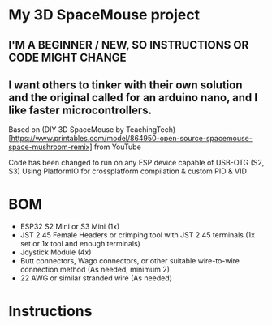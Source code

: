 # My 3D SpaceMouse project

## I'M A BEGINNER / NEW, SO INSTRUCTIONS OR CODE MIGHT CHANGE
## I want others to tinker with their own solution and the original called for an arduino nano, and I like faster microcontrollers.

Based on (DIY 3D SpaceMouse by TeachingTech)[https://www.printables.com/model/864950-open-source-spacemouse-space-mushroom-remix] from YouTube 

Code has been changed to run on any ESP device capable of USB-OTG (S2, S3)
Using PlatformIO for crossplatform compilation & custom PID & VID 

# BOM
- ESP32 S2 Mini or S3 Mini (1x)
- JST 2.45 Female Headers or crimping tool with JST 2.45 terminals (1x set or 1x tool and enough terminals)
- Joystick Module (4x)
- Butt connectors, Wago connectors, or other suitable wire-to-wire connection method (As needed, minimum 2)
- 22 AWG or similar stranded wire (As needed)

# Instructions
